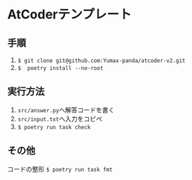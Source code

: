 # AtCoderテンプレート

## 手順

1. `$ git clone git@github.com:Yumax-panda/atcoder-v2.git`
2. `$  poetry install --no-root`

## 実行方法

1. `src/answer.py`へ解答コードを書く
2. `src/input.txt`へ入力をコピペ
3. `$ poetry run task check`

## その他

コードの整形
`$ poetry run task fmt`

